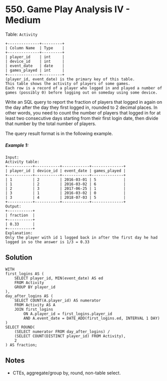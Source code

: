 # 550. Game Play Analysis IV - Medium

Table: `Activity`

```
+--------------+---------+
| Column Name  | Type    |
+--------------+---------+
| player_id    | int     |
| device_id    | int     |
| event_date   | date    |
| games_played | int     |
+--------------+---------+
(player_id, event_date) is the primary key of this table.
This table shows the activity of players of some games.
Each row is a record of a player who logged in and played a number of games (possibly 0) before logging out on someday using some device.
```

Write an SQL query to report the fraction of players that logged in again on the day after the day they first logged in, rounded to 2 decimal places. In other words, you need to count the number of players that logged in for at least two consecutive days starting from their first login date, then divide that number by the total number of players.

The query result format is in the following example.

##### Example 1:

```
Input: 
Activity table:
+-----------+-----------+------------+--------------+
| player_id | device_id | event_date | games_played |
+-----------+-----------+------------+--------------+
| 1         | 2         | 2016-03-01 | 5            |
| 1         | 2         | 2016-03-02 | 6            |
| 2         | 3         | 2017-06-25 | 1            |
| 3         | 1         | 2016-03-02 | 0            |
| 3         | 4         | 2018-07-03 | 5            |
+-----------+-----------+------------+--------------+
Output: 
+-----------+
| fraction  |
+-----------+
| 0.33      |
+-----------+
Explanation: 
Only the player with id 1 logged back in after the first day he had logged in so the answer is 1/3 = 0.33
```

## Solution

```
WITH 
first_logins AS (
    SELECT player_id, MIN(event_date) AS ed
    FROM Activity
    GROUP BY player_id
),
day_after_logins AS (
    SELECT COUNT(A.player_id) AS numerator
    FROM Activity AS A
    JOIN first_logins
        ON A.player_id = first_logins.player_id
        AND A.event_date = DATE_ADD(first_logins.ed, INTERVAL 1 DAY)
)
SELECT ROUND(
    (SELECT numerator FROM day_after_logins) /
    (SELECT COUNT(DISTINCT player_id) FROM Activity),
    2
) AS fraction;
```

## Notes
- CTEs, aggregate/group by, round, non-table select.